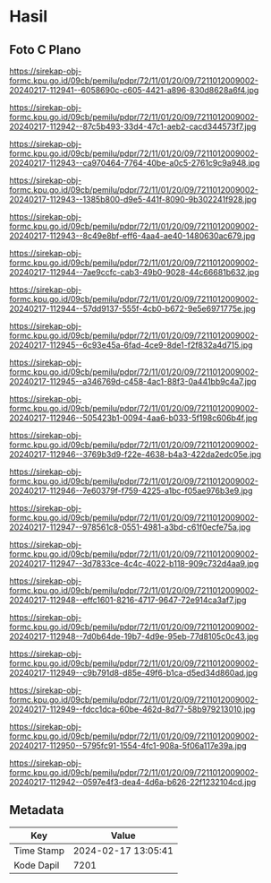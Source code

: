 # Hasil

## Foto C Plano

https://sirekap-obj-formc.kpu.go.id/09cb/pemilu/pdpr/72/11/01/20/09/7211012009002-20240217-112941--6058690c-c605-4421-a896-830d8628a6f4.jpg

https://sirekap-obj-formc.kpu.go.id/09cb/pemilu/pdpr/72/11/01/20/09/7211012009002-20240217-112942--87c5b493-33d4-47c1-aeb2-cacd344573f7.jpg

https://sirekap-obj-formc.kpu.go.id/09cb/pemilu/pdpr/72/11/01/20/09/7211012009002-20240217-112943--ca970464-7764-40be-a0c5-2761c9c9a948.jpg

https://sirekap-obj-formc.kpu.go.id/09cb/pemilu/pdpr/72/11/01/20/09/7211012009002-20240217-112943--1385b800-d9e5-441f-8090-9b302241f928.jpg

https://sirekap-obj-formc.kpu.go.id/09cb/pemilu/pdpr/72/11/01/20/09/7211012009002-20240217-112943--8c49e8bf-eff6-4aa4-ae40-1480630ac679.jpg

https://sirekap-obj-formc.kpu.go.id/09cb/pemilu/pdpr/72/11/01/20/09/7211012009002-20240217-112944--7ae9ccfc-cab3-49b0-9028-44c66681b632.jpg

https://sirekap-obj-formc.kpu.go.id/09cb/pemilu/pdpr/72/11/01/20/09/7211012009002-20240217-112944--57dd9137-555f-4cb0-b672-9e5e6971775e.jpg

https://sirekap-obj-formc.kpu.go.id/09cb/pemilu/pdpr/72/11/01/20/09/7211012009002-20240217-112945--6c93e45a-6fad-4ce9-8de1-f2f832a4d715.jpg

https://sirekap-obj-formc.kpu.go.id/09cb/pemilu/pdpr/72/11/01/20/09/7211012009002-20240217-112945--a346769d-c458-4ac1-88f3-0a441bb9c4a7.jpg

https://sirekap-obj-formc.kpu.go.id/09cb/pemilu/pdpr/72/11/01/20/09/7211012009002-20240217-112946--505423b1-0094-4aa6-b033-5f198c606b4f.jpg

https://sirekap-obj-formc.kpu.go.id/09cb/pemilu/pdpr/72/11/01/20/09/7211012009002-20240217-112946--3769b3d9-f22e-4638-b4a3-422da2edc05e.jpg

https://sirekap-obj-formc.kpu.go.id/09cb/pemilu/pdpr/72/11/01/20/09/7211012009002-20240217-112946--7e60379f-f759-4225-a1bc-f05ae976b3e9.jpg

https://sirekap-obj-formc.kpu.go.id/09cb/pemilu/pdpr/72/11/01/20/09/7211012009002-20240217-112947--978561c8-0551-4981-a3bd-c61f0ecfe75a.jpg

https://sirekap-obj-formc.kpu.go.id/09cb/pemilu/pdpr/72/11/01/20/09/7211012009002-20240217-112947--3d7833ce-4c4c-4022-b118-909c732d4aa9.jpg

https://sirekap-obj-formc.kpu.go.id/09cb/pemilu/pdpr/72/11/01/20/09/7211012009002-20240217-112948--effc1601-8216-4717-9647-72e914ca3af7.jpg

https://sirekap-obj-formc.kpu.go.id/09cb/pemilu/pdpr/72/11/01/20/09/7211012009002-20240217-112948--7d0b64de-19b7-4d9e-95eb-77d8105c0c43.jpg

https://sirekap-obj-formc.kpu.go.id/09cb/pemilu/pdpr/72/11/01/20/09/7211012009002-20240217-112949--c9b791d8-d85e-49f6-b1ca-d5ed34d860ad.jpg

https://sirekap-obj-formc.kpu.go.id/09cb/pemilu/pdpr/72/11/01/20/09/7211012009002-20240217-112949--fdcc1dca-60be-462d-8d77-58b979213010.jpg

https://sirekap-obj-formc.kpu.go.id/09cb/pemilu/pdpr/72/11/01/20/09/7211012009002-20240217-112950--5795fc91-1554-4fc1-908a-5f06a117e39a.jpg

https://sirekap-obj-formc.kpu.go.id/09cb/pemilu/pdpr/72/11/01/20/09/7211012009002-20240217-112942--0597e4f3-dea4-4d6a-b626-22f1232104cd.jpg


## Metadata

| Key        | Value               |
| ---------- | ------------------- |
| Time Stamp | 2024-02-17 13:05:41 |
| Kode Dapil | 7201                |



